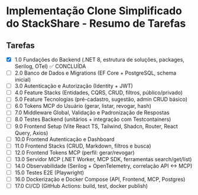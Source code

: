# Implementação Clone Simplificado do StackShare - Resumo de Tarefas

## Tarefas

- [x] 1.0 Fundações do Backend (.NET 8, estrutura de soluções, packages, Serilog, OTel) ✅ CONCLUÍDA
- [ ] 2.0 Banco de Dados e Migrations (EF Core + PostgreSQL, schema inicial)
- [ ] 3.0 Autenticação e Autorização (Identity + JWT)
- [ ] 4.0 Feature Stacks (Entidades, CQRS, CRUD, filtros, público/privado)
- [ ] 5.0 Feature Tecnologias (pré-cadastro, sugestão, admin CRUD básico)
- [ ] 6.0 Tokens MCP do Usuário (gerar, listar, revogar, hash)
- [ ] 7.0 Middleware Global, Validação e Padronização de Respostas
- [ ] 8.0 Testes Backend (unitários + integração com Testcontainers)
- [ ] 9.0 Frontend Setup (Vite React TS, Tailwind, Shadcn, Router, React Query, Axios)
- [ ] 10.0 Frontend Autenticação e Dashboard
- [ ] 11.0 Frontend Stacks (CRUD, Markdown, filtros e busca)
- [ ] 12.0 Frontend Tokens MCP (perfil: gerar/revogar)
- [ ] 13.0 Servidor MCP (.NET Worker, MCP SDK, ferramentas search/get/list)
- [ ] 14.0 Observabilidade (Serilog + OpenTelemetry, correlação API <-> MCP)
- [ ] 15.0 Testes E2E (Playwright)
- [ ] 16.0 Dockerização e Docker Compose (API, Frontend, MCP, Postgres)
- [ ] 17.0 CI/CD (GitHub Actions: build, test, docker publish)
